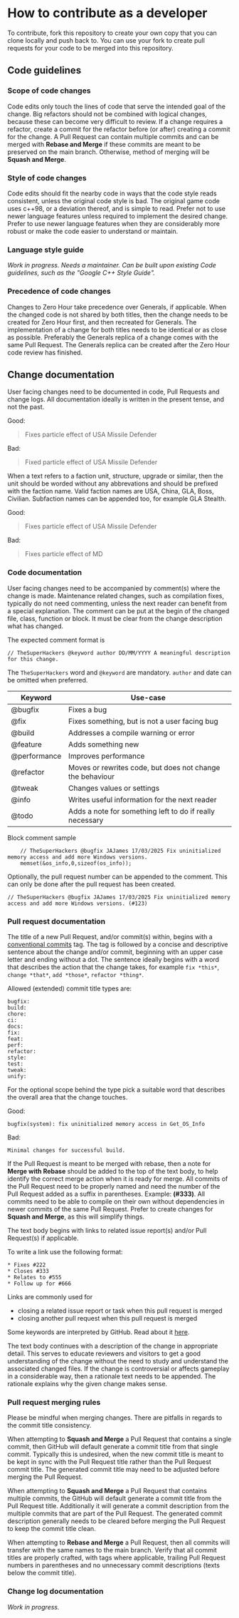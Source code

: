 # How to contribute as a developer

To contribute, fork this repository to create your own copy that you can clone locally and push back to. You can use your fork to create pull requests for your code to be merged into this repository.

## Code guidelines

### Scope of code changes

Code edits only touch the lines of code that serve the intended goal of the change. Big refactors should not be combined with logical changes, because these can become very difficult to review. If a change requires a refactor, create a commit for the refactor before (or after) creating a commit for the change. A Pull Request can contain multiple commits and can be merged with **Rebase and Merge** if these commits are meant to be preserved on the main branch. Otherwise, method of merging will be **Squash and Merge**.

### Style of code changes

Code edits should fit the nearby code in ways that the code style reads consistent, unless the original code style is bad. The original game code uses c++98, or a deviation thereof, and is simple to read. Prefer not to use newer language features unless required to implement the desired change. Prefer to use newer language features when they are considerably more robust or make the code easier to understand or maintain.

### Language style guide

*Work in progress. Needs a maintainer. Can be built upon existing Code guidelines, such as the "Google C++ Style Guide".*

### Precedence of code changes

Changes to Zero Hour take precedence over Generals, if applicable. When the changed code is not shared by both titles, then the change needs to be created for Zero Hour first, and then recreated for Generals. The implementation of a change for both titles needs to be identical or as close as possible. Preferably the Generals replica of a change comes with the same Pull Request. The Generals replica can be created after the Zero Hour code review has finished.


## Change documentation

User facing changes need to be documented in code, Pull Requests and change logs. All documentation ideally is written in the present tense, and not the past.

Good:

> Fixes particle effect of USA Missile Defender

Bad:

> Fixed particle effect of USA Missile Defender

When a text refers to a faction unit, structure, upgrade or similar, then the unit should be worded without any abbrevations and should be prefixed with the faction name. Valid faction names are USA, China, GLA, Boss, Civilian. Subfaction names can be appended too, for example GLA Stealth.

Good:

> Fixes particle effect of USA Missile Defender

Bad:

> Fixes particle effect of MD


### Code documentation

User facing changes need to be accompanied by comment(s) where the change is made. Maintenance related changes, such as compilation fixes, typically do not need commenting, unless the next reader can benefit from a special explanation. The comment can be put at the begin of the changed file, class, function or block. It must be clear from the change description what has changed.

The expected comment format is

```
// TheSuperHackers @keyword author DD/MM/YYYY A meaningful description for this change.
```

The `TheSuperHackers` word and `@keyword` are mandatory. `author` and date can be omitted when preferred.

| Keyword          | Use-case                                                    |
|------------------|-------------------------------------------------------------|
| @bugfix          | Fixes a bug                                                 |
| @fix             | Fixes something, but is not a user facing bug               |
| @build           | Addresses a compile warning or error                        |
| @feature         | Adds something new                                          |
| @performance     | Improves performance                                        |
| @refactor        | Moves or rewrites code, but does not change the behaviour   |
| @tweak           | Changes values or settings                                  |
| @info            | Writes useful information for the next reader               |
| @todo            | Adds a note for something left to do if really necessary    |

Block comment sample

```
    // TheSuperHackers @bugfix JAJames 17/03/2025 Fix uninitialized memory access and add more Windows versions.
    memset(&os_info,0,sizeof(os_info));
```

Optionally, the pull request number can be appended to the comment. This can only be done after the pull request has been created.

```
// TheSuperHackers @bugfix JAJames 17/03/2025 Fix uninitialized memory access and add more Windows versions. (#123)
```

### Pull request documentation

The title of a new Pull Request, and/or commit(s) within, begins with a [conventional commits](https://www.conventionalcommits.org/en/v1.0.0/) tag. The tag is followed by a concise and descriptive sentence about the change and/or commit, beginning with an upper case letter and ending without a dot. The sentence ideally begins with a word that describes the action that the change takes, for example `fix *this*`, `change *that*`, `add *those*`, `refactor *thing*`.

Allowed (extended) commit title types are:
```
bugfix:
build:
chore:
ci:
docs:
fix:
feat:
perf:
refactor:
style:
test:
tweak:
unify:
```

For the optional scope behind the type pick a suitable word that describes the overall area that the change touches.

Good:
```
bugfix(system): fix uninitialized memory access in Get_OS_Info
```

Bad:
```
Minimal changes for successful build.
```

If the Pull Request is meant to be merged with rebase, then a note for **Merge with Rebase** should be added to the top of the text body, to help identify the correct merge action when it is ready for merge. All commits of the Pull Request need to be properly named and need the number of the Pull Request added as a suffix in parentheses. Example: **(#333)**. All commits need to be able to compile on their own without dependencies in newer commits of the same Pull Request. Prefer to create changes for **Squash and Merge**, as this will simplify things.

The text body begins with links to related issue report(s) and/or Pull Request(s) if applicable.

To write a link use the following format:

```
* Fixes #222
* Closes #333
* Relates to #555
* Follow up for #666
```

Links are commonly used for

* closing a related issue report or task when this pull request is merged
* closing another pull request when this pull request is merged

Some keywords are interpreted by GitHub. Read about it [here](https://docs.github.com/en/issues/tracking-your-work-with-issues/linking-a-pull-request-to-an-issue).

The text body continues with a description of the change in appropriate detail. This serves to educate reviewers and visitors to get a good understanding of the change without the need to study and understand the associated changed files. If the change is controversial or affects gameplay in a considerable way, then a rationale text needs to be appended. The rationale explains why the given change makes sense.


### Pull request merging rules

Please be mindful when merging changes. There are pitfalls in regards to the commit title consistency.

When attempting to **Squash and Merge** a Pull Request that contains a single commit, then GitHub will default generate a commit title from that single commit. Typically this is undesired, when the new commit title is meant to be kept in sync with the Pull Request title rather than the Pull Request commit title. The generated commit title may need to be adjusted before merging the Pull Request.

When attempting to **Squash and Merge** a Pull Request that contains multiple commits, the GitHub will default generate a commit title from the Pull Request title. Additionally it will generate a commit description from the multiple commits that are part of the Pull Request. The generated commit description generally needs to be cleared before merging the Pull Request to keep the commit title clean.

When attempting to **Rebase and Merge** a Pull Request, then all commits will transfer with the same names to the main branch. Verify that all commit titles are properly crafted, with tags where applicable, trailing Pull Request numbers in parentheses and no unnecessary commit descriptions (texts below the commit title).


### Change log documentation

*Work in progress.*
